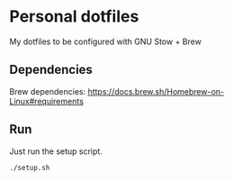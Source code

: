 # Personal dotfiles

My dotfiles to be configured with GNU Stow + Brew

## Dependencies

Brew dependencies: https://docs.brew.sh/Homebrew-on-Linux#requirements

## Run

Just run the setup script.

```cmd
./setup.sh
```
